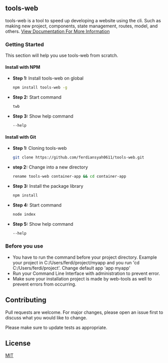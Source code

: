 ## tools-web

tools-web is a tool to speed up developing a website using the cli. Such as making new project, components, state management, routes, model, and others. [View Documentation For More Information](https://tools-web-eta.vercel.app/)

### Getting Started

This section will help you use tools-web from scratch.

#### Install with NPM

- **Step 1:** Install tools-web on global
  ```bash
  npm install tools-web -g
  ```
- **Step 2:** Start command
  ```bash
  twb
  ```
- **Step 3:** Show help command
  ```bash
  --help
  ```

#### Install with Git

- **Step 1:** Cloning tools-web
  ```bash
  git clone https://github.com/ferdiansyah0611/tools-web.git
  ```
- **step 2:** Change into a new directory
  ```bash
  rename tools-web container-app && cd container-app
  ```
- **Step 3:** Install the package library
  ```bash
  npm install
  ```
- **Step 4:** Start command
  ```bash
  node index
  ```
- **Step 5:** Show help command
  ```bash
  --help
  ```

### Before you use
- You have to run the command before your project directory.
Example your project in C:/Users/ferdi/project/myapp and you run 'cd C:/Users/ferdi/project'. Change default app 'app myapp'
- Run your Command Line Interface with administration to prevent error.
- Make sure your installation project is made by web-tools as well to prevent errors from occurring.

## Contributing

Pull requests are welcome. For major changes, please open an issue first to discuss what you would like to change.

Please make sure to update tests as appropriate.

## License

[MIT](https://choosealicense.com/licenses/mit/)
